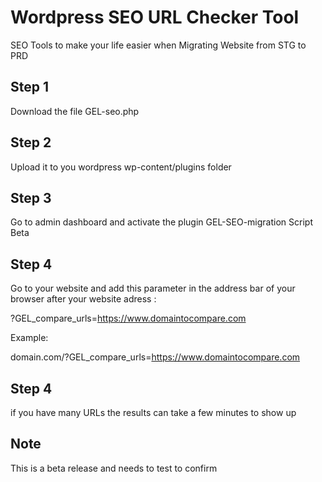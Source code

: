 # Wordpress SEO URL Checker Tool
SEO Tools to make your life easier when Migrating Website from STG to PRD

## Step 1
Download the file GEL-seo.php

## Step 2
Upload it to you wordpress wp-content/plugins folder

## Step 3
Go to admin dashboard and activate the plugin GEL-SEO-migration Script Beta

## Step 4
Go to your website and add this parameter in the address bar of your browser after your website adress :

?GEL_compare_urls=https://www.domaintocompare.com

Example:

domain.com/?GEL_compare_urls=https://www.domaintocompare.com

## Step 4
if you have many URLs the results can take a few minutes to show up

## Note
This is a beta release and needs to test to confirm
